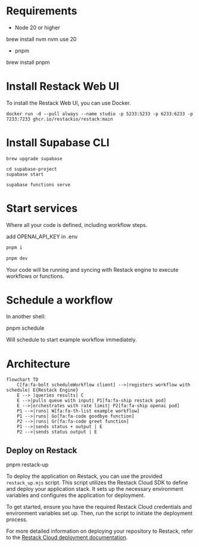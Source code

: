# Requirements

- Node 20 or higher

brew install nvm
nvm use 20

- pnpm

brew install pnpm

# Install Restack Web UI 

To install the Restack Web UI, you can use Docker.
```
docker run -d --pull always --name studio -p 5233:5233 -p 6233:6233 -p 7233:7233 ghcr.io/restackio/restack:main
```

# Install Supabase CLI

```
brew upgrade supabase
```


```
cd supabase-project
supabase start
```

```
supabase functions serve
```

# Start services

Where all your code is defined, including workflow steps.

add OPENAI_API_KEY in .env

```bash
pnpm i

pnpm dev
```
Your code will be running and syncing with Restack engine to execute workflows or functions.

# Schedule a workflow

In another shell:

pnpm schedule

Will schedule to start example workflow immediately.

# Architecture

```mermaid
flowchart TD
    C[fa:fa-bolt scheduleWorkflow client] -->|registers workflow with schedule| E{Restack Engine}
    E --> |queries results| C
    E -->|pulls queue with input| P1[fa:fa-ship restack pod]
    E -->|orchestrates with rate limit| P2[fa:fa-ship openai pod]
    P1 -->|runs| W[fa:fa-th-list example workflow]
    P1 -->|runs| Go[fa:fa-code goodbye function]
    P2 -->|runs| Gr[fa:fa-code greet function]
    P1 -->|sends status + output | E
    P2 -->|sends status output | E
```

## Deploy on Restack

pnpm restack-up

To deploy the application on Restack, you can use the provided `restack_up.mjs` script. This script utilizes the Restack Cloud SDK to define and deploy your application stack. It sets up the necessary environment variables and configures the application for deployment. 

To get started, ensure you have the required Restack Cloud credentials and environment variables set up. Then, run the script to initiate the deployment process. 

For more detailed information on deploying your repository to Restack, refer to the [Restack Cloud deployment documentation](https://docs.restack.io/restack-cloud/deployrepo).